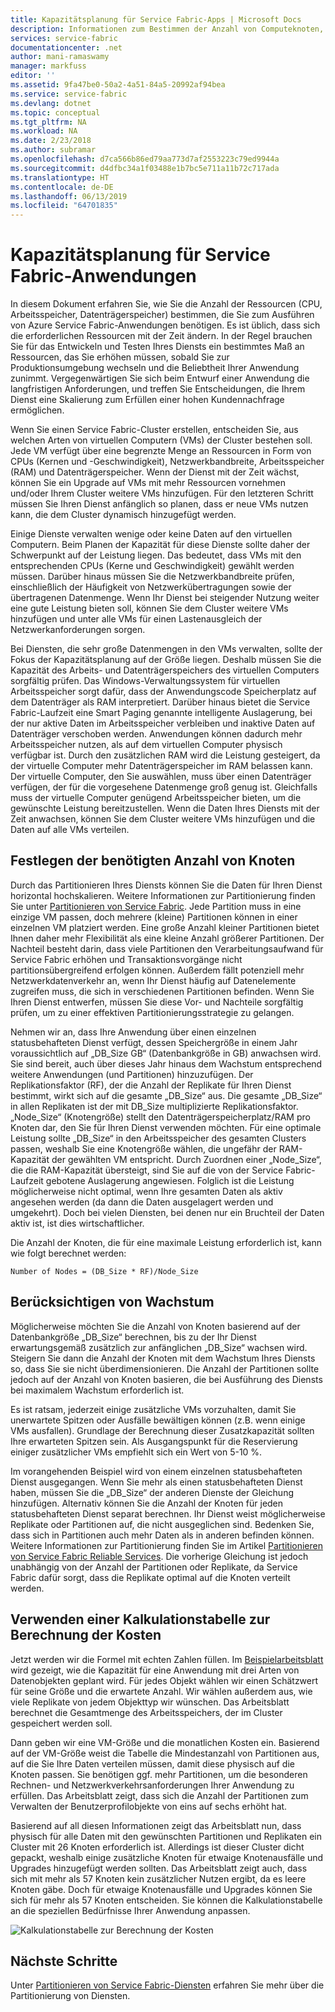 ```yaml
---
title: Kapazitätsplanung für Service Fabric-Apps | Microsoft Docs
description: Informationen zum Bestimmen der Anzahl von Computeknoten, die für eine Service Fabric-Anwendung erforderlich sind.
services: service-fabric
documentationcenter: .net
author: mani-ramaswamy
manager: markfuss
editor: ''
ms.assetid: 9fa47be0-50a2-4a51-84a5-20992af94bea
ms.service: service-fabric
ms.devlang: dotnet
ms.topic: conceptual
ms.tgt_pltfrm: NA
ms.workload: NA
ms.date: 2/23/2018
ms.author: subramar
ms.openlocfilehash: d7ca566b86ed79aa773d7af2553223c79ed9944a
ms.sourcegitcommit: d4dfbc34a1f03488e1b7bc5e711a11b72c717ada
ms.translationtype: HT
ms.contentlocale: de-DE
ms.lasthandoff: 06/13/2019
ms.locfileid: "64701835"
---
```

# <a name="capacity-planning-for-service-fabric-applications"></a>Kapazitätsplanung für Service Fabric-Anwendungen
In diesem Dokument erfahren Sie, wie Sie die Anzahl der Ressourcen (CPU, Arbeitsspeicher, Datenträgerspeicher) bestimmen, die Sie zum Ausführen von Azure Service Fabric-Anwendungen benötigen. Es ist üblich, dass sich die erforderlichen Ressourcen mit der Zeit ändern. In der Regel brauchen Sie für das Entwickeln und Testen Ihres Diensts ein bestimmtes Maß an Ressourcen, das Sie erhöhen müssen, sobald Sie zur Produktionsumgebung wechseln und die Beliebtheit Ihrer Anwendung zunimmt. Vergegenwärtigen Sie sich beim Entwurf einer Anwendung die langfristigen Anforderungen, und treffen Sie Entscheidungen, die Ihrem Dienst eine Skalierung zum Erfüllen einer hohen Kundennachfrage ermöglichen.

 Wenn Sie einen Service Fabric-Cluster erstellen, entscheiden Sie, aus welchen Arten von virtuellen Computern (VMs) der Cluster bestehen soll. Jede VM verfügt über eine begrenzte Menge an Ressourcen in Form von CPUs (Kernen und -Geschwindigkeit), Netzwerkbandbreite, Arbeitsspeicher (RAM) und Datenträgerspeicher. Wenn der Dienst mit der Zeit wächst, können Sie ein Upgrade auf VMs mit mehr Ressourcen vornehmen und/oder Ihrem Cluster weitere VMs hinzufügen. Für den letzteren Schritt müssen Sie Ihren Dienst anfänglich so planen, dass er neue VMs nutzen kann, die dem Cluster dynamisch hinzugefügt werden.

Einige Dienste verwalten wenige oder keine Daten auf den virtuellen Computern. Beim Planen der Kapazität für diese Dienste sollte daher der Schwerpunkt auf der Leistung liegen. Das bedeutet, dass VMs mit den entsprechenden CPUs (Kerne und Geschwindigkeit) gewählt werden müssen. Darüber hinaus müssen Sie die Netzwerkbandbreite prüfen, einschließlich der Häufigkeit von Netzwerkübertragungen sowie der übertragenen Datenmenge. Wenn Ihr Dienst bei steigender Nutzung weiter eine gute Leistung bieten soll, können Sie dem Cluster weitere VMs hinzufügen und unter alle VMs für einen Lastenausgleich der Netzwerkanforderungen sorgen.

Bei Diensten, die sehr große Datenmengen in den VMs verwalten, sollte der Fokus der Kapazitätsplanung auf der Größe liegen. Deshalb müssen Sie die Kapazität des Arbeits- und Datenträgerspeichers des virtuellen Computers sorgfältig prüfen. Das Windows-Verwaltungssystem für virtuellen Arbeitsspeicher sorgt dafür, dass der Anwendungscode Speicherplatz auf dem Datenträger als RAM interpretiert. Darüber hinaus bietet die Service Fabric-Laufzeit eine Smart Paging genannte intelligente Auslagerung, bei der nur aktive Daten im Arbeitsspeicher verbleiben und inaktive Daten auf Datenträger verschoben werden. Anwendungen können dadurch mehr Arbeitsspeicher nutzen, als auf dem virtuellen Computer physisch verfügbar ist. Durch den zusätzlichen RAM wird die Leistung gesteigert, da der virtuelle Computer mehr Datenträgerspeicher im RAM belassen kann. Der virtuelle Computer, den Sie auswählen, muss über einen Datenträger verfügen, der für die vorgesehene Datenmenge groß genug ist. Gleichfalls muss der virtuelle Computer genügend Arbeitsspeicher bieten, um die gewünschte Leistung bereitzustellen. Wenn die Daten Ihres Diensts mit der Zeit anwachsen, können Sie dem Cluster weitere VMs hinzufügen und die Daten auf alle VMs verteilen.

## <a name="determine-how-many-nodes-you-need"></a>Festlegen der benötigten Anzahl von Knoten
Durch das Partitionieren Ihres Diensts können Sie die Daten für Ihren Dienst horizontal hochskalieren. Weitere Informationen zur Partitionierung finden Sie unter [Partitionieren von Service Fabric](service-fabric-concepts-partitioning.md). Jede Partition muss in eine einzige VM passen, doch mehrere (kleine) Partitionen können in einer einzelnen VM platziert werden. Eine große Anzahl kleiner Partitionen bietet Ihnen daher mehr Flexibilität als eine kleine Anzahl größerer Partitionen. Der Nachteil besteht darin, dass viele Partitionen den Verarbeitungsaufwand für Service Fabric erhöhen und Transaktionsvorgänge nicht partitionsübergreifend erfolgen können. Außerdem fällt potenziell mehr Netzwerkdatenverkehr an, wenn Ihr Dienst häufig auf Datenelemente zugreifen muss, die sich in verschiedenen Partitionen befinden. Wenn Sie Ihren Dienst entwerfen, müssen Sie diese Vor- und Nachteile sorgfältig prüfen, um zu einer effektiven Partitionierungsstrategie zu gelangen.

Nehmen wir an, dass Ihre Anwendung über einen einzelnen statusbehafteten Dienst verfügt, dessen Speichergröße in einem Jahr voraussichtlich auf „DB_Size GB“ (Datenbankgröße in GB) anwachsen wird. Sie sind bereit, auch über dieses Jahr hinaus dem Wachstum entsprechend weitere Anwendungen (und Partitionen) hinzuzufügen.  Der Replikationsfaktor (RF), der die Anzahl der Replikate für Ihren Dienst bestimmt, wirkt sich auf die gesamte „DB_Size“ aus. Die gesamte „DB_Size“ in allen Replikaten ist der mit DB_Size multiplizierte Replikationsfaktor.  „Node_Size“ (Knotengröße) stellt den Datenträgerspeicherplatz/RAM pro Knoten dar, den Sie für Ihren Dienst verwenden möchten. Für eine optimale Leistung sollte „DB_Size“ in den Arbeitsspeicher des gesamten Clusters passen, weshalb Sie eine Knotengröße wählen, die ungefähr der RAM-Kapazität der gewählten VM entspricht. Durch Zuordnen einer „Node_Size“, die die RAM-Kapazität übersteigt, sind Sie auf die von der Service Fabric-Laufzeit gebotene Auslagerung angewiesen. Folglich ist die Leistung möglicherweise nicht optimal, wenn Ihre gesamten Daten als aktiv angesehen werden (da dann die Daten ausgelagert werden und umgekehrt). Doch bei vielen Diensten, bei denen nur ein Bruchteil der Daten aktiv ist, ist dies wirtschaftlicher.

Die Anzahl der Knoten, die für eine maximale Leistung erforderlich ist, kann wie folgt berechnet werden:

```
Number of Nodes = (DB_Size * RF)/Node_Size

```


## <a name="account-for-growth"></a>Berücksichtigen von Wachstum
Möglicherweise möchten Sie die Anzahl von Knoten basierend auf der Datenbankgröße „DB_Size“ berechnen, bis zu der Ihr Dienst erwartungsgemäß zusätzlich zur anfänglichen „DB_Size“ wachsen wird. Steigern Sie dann die Anzahl der Knoten mit dem Wachstum Ihres Diensts so, dass Sie sie nicht überdimensionieren. Die Anzahl der Partitionen sollte jedoch auf der Anzahl von Knoten basieren, die bei Ausführung des Diensts bei maximalem Wachstum erforderlich ist.

Es ist ratsam, jederzeit einige zusätzliche VMs vorzuhalten, damit Sie unerwartete Spitzen oder Ausfälle bewältigen können (z.B. wenn einige VMs ausfallen).  Grundlage der Berechnung dieser Zusatzkapazität sollten Ihre erwarteten Spitzen sein. Als Ausgangspunkt für die Reservierung einiger zusätzlicher VMs empfiehlt sich ein Wert von 5-10 %.

Im vorangehenden Beispiel wird von einem einzelnen statusbehafteten Dienst ausgegangen. Wenn Sie mehr als einen statusbehafteten Dienst haben, müssen Sie die „DB_Size“ der anderen Dienste der Gleichung hinzufügen. Alternativ können Sie die Anzahl der Knoten für jeden statusbehafteten Dienst separat berechnen.  Ihr Dienst weist möglicherweise Replikate oder Partitionen auf, die nicht ausgeglichen sind. Bedenken Sie, dass sich in Partitionen auch mehr Daten als in anderen befinden können. Weitere Informationen zur Partitionierung finden Sie im Artikel [Partitionieren von Service Fabric Reliable Services](service-fabric-concepts-partitioning.md). Die vorherige Gleichung ist jedoch unabhängig von der Anzahl der Partitionen oder Replikate, da Service Fabric dafür sorgt, dass die Replikate optimal auf die Knoten verteilt werden.

## <a name="use-a-spreadsheet-for-cost-calculation"></a>Verwenden einer Kalkulationstabelle zur Berechnung der Kosten
Jetzt werden wir die Formel mit echten Zahlen füllen. Im [Beispielarbeitsblatt](https://servicefabricsdkstorage.blob.core.windows.net/publicrelease/SF%20VM%20Cost%20calculator-NEW.xlsx) wird gezeigt, wie die Kapazität für eine Anwendung mit drei Arten von Datenobjekten geplant wird. Für jedes Objekt wählen wir einen Schätzwert für seine Größe und die erwartete Anzahl. Wir wählen außerdem aus, wie viele Replikate von jedem Objekttyp wir wünschen. Das Arbeitsblatt berechnet die Gesamtmenge des Arbeitsspeichers, der im Cluster gespeichert werden soll.

Dann geben wir eine VM-Größe und die monatlichen Kosten ein. Basierend auf der VM-Größe weist die Tabelle die Mindestanzahl von Partitionen aus, auf die Sie Ihre Daten verteilen müssen, damit diese physisch auf die Knoten passen. Sie benötigen ggf. mehr Partitionen, um die besonderen Rechnen- und Netzwerkverkehrsanforderungen Ihrer Anwendung zu erfüllen. Das Arbeitsblatt zeigt, dass sich die Anzahl der Partitionen zum Verwalten der Benutzerprofilobjekte von eins auf sechs erhöht hat.

Basierend auf all diesen Informationen zeigt das Arbeitsblatt nun, dass physisch für alle Daten mit den gewünschten Partitionen und Replikaten ein Cluster mit 26 Knoten erforderlich ist. Allerdings ist dieser Cluster dicht gepackt, weshalb einige zusätzliche Knoten für etwaige Knotenausfälle und Upgrades hinzugefügt werden sollten. Das Arbeitsblatt zeigt auch, dass sich mit mehr als 57 Knoten kein zusätzlicher Nutzen ergibt, da es leere Knoten gäbe. Doch für etwaige Knotenausfälle und Upgrades können Sie sich für mehr als 57 Knoten entscheiden. Sie können die Kalkulationstabelle an die speziellen Bedürfnisse Ihrer Anwendung anpassen.   

![Kalkulationstabelle zur Berechnung der Kosten][Image1]

## <a name="next-steps"></a>Nächste Schritte
Unter [Partitionieren von Service Fabric-Diensten][10] erfahren Sie mehr über die Partitionierung von Diensten.

<!--Image references-->
[Image1]: ./media/SF-Cost.png

<!--Link references--In actual articles, you only need a single period before the slash-->
[10]: service-fabric-concepts-partitioning.md
